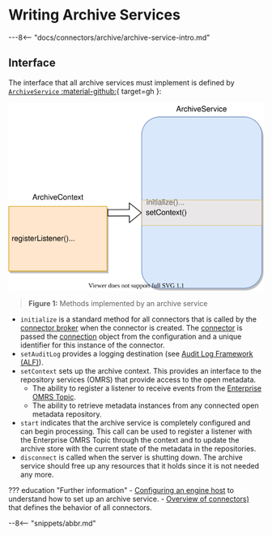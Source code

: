 <!-- SPDX-License-Identifier: CC-BY-4.0 -->
<!-- Copyright Contributors to the Egeria project 2020. -->

# Writing Archive Services

---8<-- "docs/connectors/archive/archive-service-intro.md"


## Interface

The interface that all archive services must implement is defined by [`ArchiveService` :material-github:](https://github.com/odpi/egeria/blob/master/open-metadata-implementation/engine-services/archive-manager/archive-manager-api/src/main/java/org/odpi/openmetadata/engineservices/archivemanager/connectors/ArchiveService.java){ target=gh }:

![Figure 1](archive-service-methods.svg)
> **Figure 1:** Methods implemented by an archive service

- `initialize` is a standard method for all connectors that is called by the [connector broker](/egeria-docs/concepts/connector-broker) when the connector is created. The [connector](/egeria-docs/frameworks/ocf/#connector) is passed the [connection](/egeria-docs/frameworks/ocf/#connection) object from the configuration and a unique identifier for this instance of the connector.
- `setAuditLog` provides a logging destination (see [Audit Log Framework (ALF)](/egeria-docs/frameworks/alf/overview)).
- `setContext` sets up the archive context. This provides an interface to the repository services (OMRS) that provide access to the open metadata.
    - The ability to register a listener to receive events from the [Enterprise OMRS Topic](/egeria-docs/concepts/cohort-events/#enterprise-event-topic).
    - The ability to retrieve metadata instances from any connected open metadata repository.
- `start` indicates that the archive service is completely configured and can begin processing.  This call can be used to register a listener with the Enterprise OMRS Topic through the context and to update the archive store with the current state of the metadata in the repositories. 
- `disconnect` is called when the server is shutting down. The archive service should free up any resources that it holds since it is not needed any more.


??? education "Further information"
    - [Configuring an engine host](/egeria-docs/guides/admin/servers/configuring-an-engine-host) to understand how to set up an archive service.
    - [Overview of connectors)](/egeria-docs/frameworks/ocf/overview) that defines the behavior of all connectors.

--8<-- "snippets/abbr.md"
